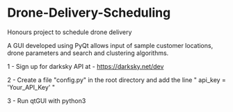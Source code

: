 # Drone-Delivery-Scheduling
Honours project to schedule drone delivery

A GUI developed using PyQt allows input of sample customer locations, drone parameters and search and clustering algorithms.

1 - Sign up for darksky API at - https://darksky.net/dev

2 - Create a file "config.py" in the root directory and add the line " api_key = 'Your_API_Key' "

3 - Run qtGUI with python3
